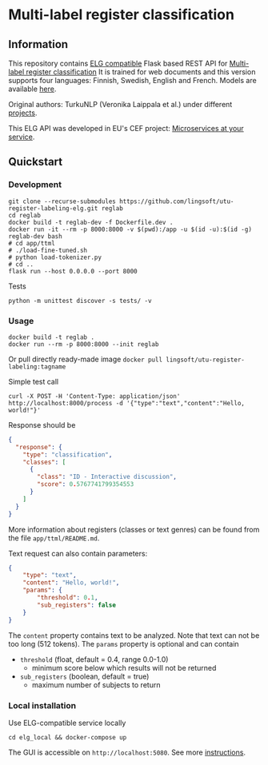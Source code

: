 # Multi-label register classification

## Information

This repository contains
[ELG compatible](https://european-language-grid.readthedocs.io/en/stable/all/A3_API/LTInternalAPI.html)
Flask based REST API for
[Multi-label register classification](https://github.com/annsaln/torch-transformers-multilabel)
It is trained for web documents and
this version supports four languages: Finnish, Swedish, English and French.
Models are available [here](http://dl.turkunlp.org/register-labeling-model/).

Original authors: TurkuNLP (Veronika Laippala et al.) under different
[projects](https://turkunlp.org/projects.html).

This ELG API was developed in EU's CEF project:
[Microservices at your service](https://www.lingsoft.fi/en/microservices-at-your-service-bridging-gap-between-nlp-research-and-industry).

## Quickstart

### Development

```
git clone --recurse-submodules https://github.com/lingsoft/utu-register-labeling-elg.git reglab
cd reglab
docker build -t reglab-dev -f Dockerfile.dev .
docker run -it --rm -p 8000:8000 -v $(pwd):/app -u $(id -u):$(id -g) reglab-dev bash
# cd app/ttml
# ./load-fine-tuned.sh
# python load-tokenizer.py
# cd ..
flask run --host 0.0.0.0 --port 8000
```

Tests

```
python -m unittest discover -s tests/ -v
```

### Usage

```
docker build -t reglab .
docker run --rm -p 8000:8000 --init reglab
```

Or pull directly ready-made image
`docker pull lingsoft/utu-register-labeling:tagname`

Simple test call

```
curl -X POST -H 'Content-Type: application/json' http://localhost:8000/process -d '{"type":"text","content":"Hello, world!"}'
```

Response should be

```json
{
  "response": {
    "type": "classification",
    "classes": [
      {
        "class": "ID - Interactive discussion",
        "score": 0.5767741799354553
      }
    ]
  }
}
```

More information about registers (classes or text genres) can be found from
the file `app/ttml/README.md`.

Text request can also contain parameters:

```json
{
    "type": "text",
    "content": "Hello, world!",
    "params": {
        "threshold": 0.1,
        "sub_registers": false
    }
}
```

The `content` property contains text to be analyzed.
Note that text can not be too long (512 tokens).
The `params` property is optional and can contain

- `threshold` (float, default = 0.4, range 0.0-1.0)
  - minimum score below which results will not be returned
- `sub_registers` (boolean, default = true)
  - maximum number of subjects to return

### Local installation

Use ELG-compatible service locally

```
cd elg_local && docker-compose up
```

The GUI is accessible on `http://localhost:5080`. See more 
[instructions](https://european-language-grid.readthedocs.io/en/stable/all/A1_PythonSDK/DeployServicesLocally.html#deploy-elg-compatible-service-from-its-docker-image).

